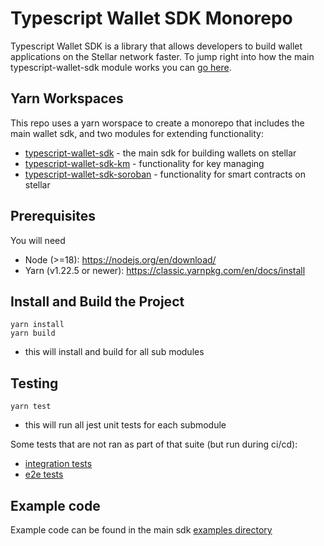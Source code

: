 # Typescript Wallet SDK Monorepo

Typescript Wallet SDK is a library that allows developers to build wallet
applications on the Stellar network faster. To jump right into how the main
typescript-wallet-sdk module works you can
[go here](./@stellar/typescript-wallet-sdk/README.md).

## Yarn Workspaces

This repo uses a yarn worspace to create a monorepo that includes the main
wallet sdk, and two modules for extending functionality:

- [typescript-wallet-sdk](./@stellar/typescript-wallet-sdk/README.md) - the main
  sdk for building wallets on stellar
- [typescript-wallet-sdk-km](./@stellar/typescript-wallet-sdk-km/README.md) -
  functionality for key managing
- [typescript-wallet-sdk-soroban](./@stellar/typescript-wallet-sdk-soroban/README.md) -
  functionality for smart contracts on stellar

## Prerequisites

You will need

- Node (>=18): https://nodejs.org/en/download/
- Yarn (v1.22.5 or newer): https://classic.yarnpkg.com/en/docs/install

## Install and Build the Project

```
yarn install
yarn build
```

- this will install and build for all sub modules

## Testing

```
yarn test
```

- this will run all jest unit tests for each submodule

Some tests that are not ran as part of that suite (but run during ci/cd):

- [integration tests](./@stellar/typescript-wallet-sdk/test/integration/README.md)
- [e2e tests](./@stellar/typescript-wallet-sdk/test/e2e/README.md)

## Example code

Example code can be found in the main sdk
[examples directory](./@stellar/typescript-wallet-sdk/examples)
